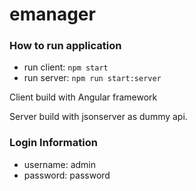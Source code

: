 # emanager

### How to run application

- run client: `npm start`
- run server: `npm run start:server`

Client build with Angular framework

Server build with jsonserver as dummy api.

### Login Information

- username: admin
- password: password
